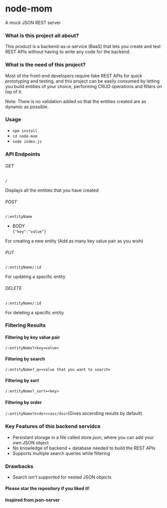 # node-mom

A mock JSON REST server

### What is this project all about?
This product is a backend-as-a-service (BaaS) that lets you create and test REST APIs without having to write any code for the backend.

### What is the need of this project?
Most of the front-end developers require fake REST APIs for quick prototyping and testing, and this project can be easily consumed by letting you build entities of your choice, performing CRUD operations and filters on top of it.

Note: There is no validation added so that the entities created are as dynamic as possible.

### Usage
- ``npm install``
- ``cd node-mom``
- ``node index.js``

### API Endpoints

###### GET<br>
``/``<br>

Displays all the entities that you have created

###### POST<br>
``/:entityName``<br>

- BODY<br>
``{"key":"value"}``

For creating a new entity (Add as many key value pair as you wish)<br>

###### PUT<br>
``/:entityName/:id``<br>

For updating a specific entity

###### DELETE<br>
``/:entityName/:id``<br>

For deleting a specific entity

### Filtering Results

#### Filtering by key value pair
``/:entityName?<key=value>``

#### Filtering by search
``/:entityName?_q=<value that you want to search>``

#### Filtering by sort
``/:entityName?_sort=<key>`` 

#### Filtering by order
``/:entityName?order=<asc/dsc>``(Gives ascending results by default)

### Key Features of this backend servidce
- Persistant storage in a file called store.json, where you can add your own JSON object
- No knowledge of backend + database needed to build the REST APIs
- Supports multiple search queries while filtering

### Drawbacks
- Search isn't supported for nested JSON objects

#### Please star the repository if you liked it!
#### Inspired from json-server
